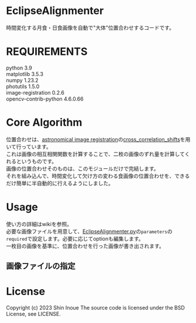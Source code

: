 # EclipseAlignmenter
時間変化する月食・日食画像を自動で"大体"位置合わせするコードです。  

# REQUIREMENTS
python 3.9  
matplotlib 3.5.3  
numpy 1.23.2  
photutils 1.5.0  
image-registration 0.2.6  
opencv-contrib-python 4.6.0.66  

# Core Algorithm
位置合わせは、[astronomical image registration](https://image-registration.readthedocs.io/en/latest/index.html)の[cross_correlation_shifts](https://image-registration.readthedocs.io/en/latest/image_registration.html#module-image_registration.cross_correlation_shifts)を用いて行っています。  
これは画像の相互相関関数を計算することで、二枚の画像のずれ量を計算してくれるというものです。  
画像の位置合わせそのものは、このモジュールだけで完結します。   
それを組み込んで、時間変化して欠け方の変わる食画像の位置合わせを、できるだけ簡単に半自動的に行えるようにしました。

# Usage
使い方の詳細はwikiを参照。  
必要な画像ファイルを用意して、[EclipseAlignmenter.py](https://github.com/ShinInoue-galaxy/EclipseAlignmenter0.0/blob/main/EclipseAlignmenter.py)の`parameters`の`required`で設定します。必要に応じてoptionも編集します。  
一枚目の画像を基準に、位置合わせを行った画像が書き出されます。

## 画像ファイルの指定

# License
Copyright (c) 2023 Shin Inoue
The source code is licensed under the BSD License, see LICENSE.
